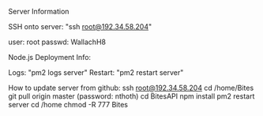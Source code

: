 Server Information

SSH onto server: "ssh root@192.34.58.204"

user: root
passwd: WallachH8

Node.js Deployment Info:

Logs: "pm2 logs server"
Restart: "pm2 restart server"


How to update server from github:
ssh root@192.34.58.204
cd /home/Bites
git pull origin master 							(password: nthoth)
cd BitesAPI
npm install
pm2 restart server
cd /home
chmod -R 777 Bites
